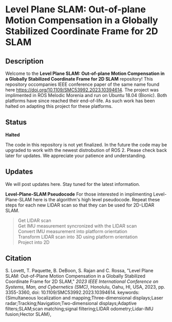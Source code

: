 # Level Plane SLAM: Out-of-plane Motion Compensation in a Globally Stabilized Coordinate Frame for 2D SLAM

## Description
Welcome to the **Level Plane SLAM: Out-of-plane Motion Compensation in a Globally Stabilized Coordinate Frame for 2D SLAM** repository! This repository occompanies IEEE conference paper of the same name found here https://doi.org/10.1109/SMC53992.2023.10394614. The project was implimented in ROS Melodic Morenia and run on Ubuntu 18.04 (Bionic). Both platforms have since reached their end-of-life. As such work has been halted on adapting this project for these platforms.

## Status
**Halted**

The code in this repository is not yet finalized. In the future the code may be upgraded to work with the newest distrobution of ROS 2. Please check back later for updates. We appreciate your patience and understanding.

## Updates
We will post updates here. Stay tuned for the latest information.

**Level-Plane-SLAM Pseudocode**
For those interested in implimenting Level-Plane-SLAM here is the algorithm's high level pseudocode. Repeat these steps for each new LIDAR scan so that they can be used for 2D-LIDAR SLAM.

> Get LIDAR scan \
> Get IMU measurement syncronized with the LIDAR scan \
> Convert IMU measurement into platform orientation \
> Transform LIDAR scan into 3D using platform orientation \
> Project into 2D

## Citation
S. Lovett, T. Paquette, B. DeBoon, S. Rajan and C. Rossa, "Level Plane SLAM: Out-of-Plane Motion Compensation in a Globally Stabilized Coordinate Frame for 2D SLAM," _2023 IEEE International Conference on Systems, Man, and Cybernetics (SMC)_, Honolulu, Oahu, HI, USA, 2023, pp. 3355-3360, doi: 10.1109/SMC53992.2023.10394614. keywords: {Simultaneous localization and mapping;Three-dimensional displays;Laser radar;Tracking;Navigation;Two-dimensional displays;Adaptive filters;SLAM;scan matching;signal filtering;LIDAR odometry;Lidar-IMU fusion;Hector SLAM},




